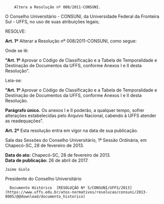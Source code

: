         Altera a Resolução nº 008/2011-CONSUNI.  

O Conselho Universitário - CONSUNI, da Universidade Federal da Fronteira Sul - UFFS, no uso de suas atribuições legais;

 RESOLVE:

 **Art. 1º** Alterar a Resolução nº 008/2011-CONSUNI, como segue:

 Onde se lê:

 **"Art. 1º** Aprovar o Código de Classificação e a Tabela de Temporalidade e Destinação de Documentos da UFFS, conforme Anexos I e II desta Resolução".

 Leia-se:

 **"Art. 1º** Aprovar o Código de Classificação e a Tabela de Temporalidade e Destinação de Documentos da UFFS, conforme Anexos I e II desta Resolução.

 **Parágrafo único.** Os anexos I e II poderão, a qualquer tempo, sofrer alterações estabelecidas pelo Arquivo Nacional, cabendo à UFFS atender as readequações".

 **Art. 2º** Esta resolução entra em vigor na data de sua publicação.

 Sala das Sessões do Conselho Universitário, 1ª Sessão Ordinária, em Chapecó-SC, 28 de fevereiro de 2013.

   **Data do ato:** Chapecó-SC, 28 de fevereiro de 2013.   
 **Data de publicação:**  26 de abril de 2017. 

    Jaime Giolo   
 Presidente do Conselho Universitário 

      Documento Histórico  [RESOLUÇÃO Nº 5/CONSUNI/UFFS/2013](https://www.uffs.edu.br/atos-normativos/resolucao/consuni/2013-0005/@@download/documento_historico)     
      